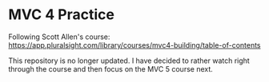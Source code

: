 # MVC 4 Practice

Following Scott Allen's course: https://app.pluralsight.com/library/courses/mvc4-building/table-of-contents

This repository is no longer updated. I have decided to rather watch right through the course and then focus on the MVC 5 course next.

